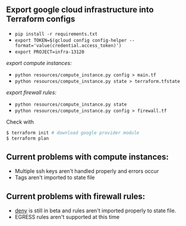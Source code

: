 ## Export google cloud infrastructure into Terraform configs

* `pip install -r requirements.txt`
* `export TOKEN=$(gcloud config config-helper --format='value(credential.access_token)')`
* `export PROJECT=infra-13120`


*export compute instances:*
* `python resources/compute_instance.py config > main.tf`
* `python resources/compute_instance.py state > terraform.tfstate`

*export firewall rules:*
* `python resources/compute_instance.py state`
* `python resources/compute_instance.py config > firewall.tf`

Check with
```bash
$ terraform init # download google provider module
$ terraform plan
```

## Current problems with compute instances:
* Multiple ssh keys aren't handled properly and errors occur
* Tags aren't imported to state file

## Current problems with firewall rules:
* [deny](https://www.terraform.io/docs/providers/google/r/compute_firewall.html#deny) is still in beta and rules aren't imported properly to state file.
* EGRESS rules aren't supported at this time
